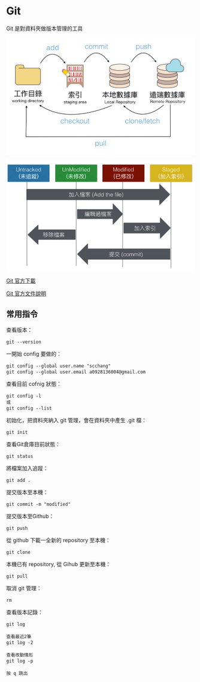 # Git

Git 是對資料夾做版本管理的工具

![Alt text](./01.jpg)
  
![Alt text](./02.png)

[Git 官方下載](https://git-scm.com/download/win)

[Git 官方文件說明](https://git-scm.com/book/zh-tw/v2)

## 常用指令

查看版本：
```
git --version
```
一開始 config 要做的：

```
git config --global user.name "scchang"
git config --global user.email a0928136004@gmail.com
```

查看目前 cofnig 狀態：
```
git config -l
或
git config --list
```
初始化，把資料夾納入 git 管理，會在資料夾中產生 .git 檔：
```
git init
```
查看Git倉庫目前狀態：
```
git status
```
將檔案加入追蹤：
```
git add .
```
提交版本至本機：
```
git commit -m "modified"
```
提交版本至Github：
```
git push
```
從 github 下載一全新的 repository 至本機：
```
git clone
```
本機已有 repository, 從 Gihub 更新至本機：
```
git pull
```
取消 git 管理：
```
rm
```
查看版本記錄：
```
git log

查看最近2筆
git log -2

查看改動情形
git log -p

按 q 跳出
```
